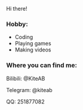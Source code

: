 Hi there!

### Hobby:
- Coding
- Playing games
- Making videos

### Where you can find me:

Bilibili: @KiteAB

Telegram: @kiteab

QQ: 251877082
